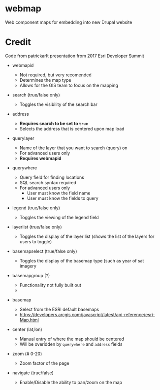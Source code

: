 # webmap
Web component maps for embedding into new Drupal website

# Credit
Code from patrickarlt presentation from 2017 Esri Developer Summit

- webmapid

    - Not required, but very recomended 
    - Determines the map type
    - Allows for the GIS team to focus on the mapping
- search (true/false only)
    - Toggles the visibility of the search bar
- address
    - **Requires search to be set to `true`**
    - Selects the address that is centered upon map load
- querylayer
    - Name of the layer that you want to search (query) on
    - For advanced users only
    - **Requires webmapid**
- querywhere
    - Query field for finding locations
    - SQL search syntax required
    - For advanced users only
        - User must know the field name
        - User must know the fields to query
- legend (true/false only)
    - Toggles the viewing of the legend field
- layerlist (true/false only)
    - Toggles the display of the layer list (shows the list of the layers for users to toggle)
- basemapselect (true/false only)
    - Toggles the display of the basemap type (such as year of sat imagery
- basemapgroup (?)
    - Functionality not fully built out
    - 
- basemap
    - Select from the ESRI default basemaps
    - https://developers.arcgis.com/javascript/latest/api-reference/esri-Map.html
- center (lat,lon)
    - Manual entry of where the map should be centered
    - Will be overidden by `querywhere` and `address` fields
- zoom (# 0-20)
    - Zoom factor of the page
- navigate (true/false)
    - Enable/Disable the ability to pan/zoom on the map
